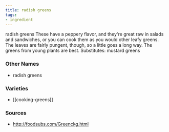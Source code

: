 ```yaml
---
title: radish greens
tags:
- ingredient
---
```

radish greens These have a peppery flavor, and they're great raw in salads and sandwiches, or you can cook them as you would other leafy greens. The leaves are fairly pungent, though, so a little goes a long way. The greens from young plants are best. Substitutes: mustard greens

### Other Names

* radish greens

### Varieties

* [[cooking-greens]]

### Sources
* http://foodsubs.com/Greenckg.html
